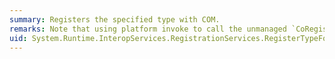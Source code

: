 ```yaml
---
summary: Registers the specified type with COM.
remarks: Note that using platform invoke to call the unmanaged `CoRegisterClassObject` and  `CoDisconnectObject` methods for registration and unregistration of COM objects is not supported.
uid: System.Runtime.InteropServices.RegistrationServices.RegisterTypeForComClients*
---
```

